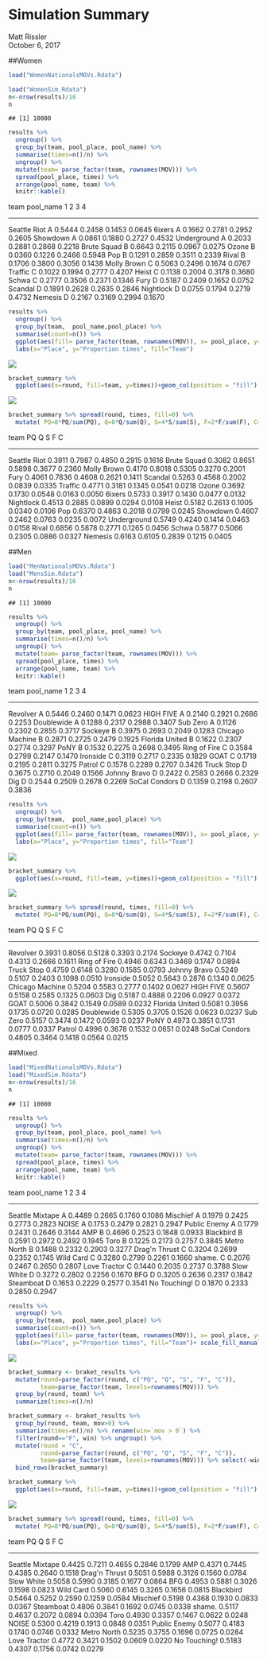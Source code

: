 # Simulation Summary
Matt Rissler  
October 6, 2017  




##Women


```r
load("WomenNationalsMOVs.Rdata")

load("WomenSim.Rdata")
n<-nrow(results)/16
n
```

```
## [1] 10000
```


```r
results %>% 
  ungroup() %>%
  group_by(team, pool_place, pool_name) %>%
  summarise(times=n()/n) %>% 
  ungroup() %>%
  mutate(team= parse_factor(team, rownames(MOV))) %>%
  spread(pool_place, times) %>%
  arrange(pool_name, team) %>%
  knitr::kable()
```



team           pool_name         1        2        3        4
-------------  ----------  -------  -------  -------  -------
Seattle Riot   A            0.5444   0.2458   0.1453   0.0645
6ixers         A            0.1662   0.2781   0.2952   0.2605
Showdown       A            0.0861   0.1880   0.2727   0.4532
Underground    A            0.2033   0.2881   0.2868   0.2218
Brute Squad    B            0.6643   0.2115   0.0967   0.0275
Ozone          B            0.0360   0.1226   0.2466   0.5948
Pop            B            0.1291   0.2859   0.3511   0.2339
Rival          B            0.1706   0.3800   0.3056   0.1438
Molly Brown    C            0.5063   0.2496   0.1674   0.0767
Traffic        C            0.1022   0.1994   0.2777   0.4207
Heist          C            0.1138   0.2004   0.3178   0.3680
Schwa          C            0.2777   0.3506   0.2371   0.1346
Fury           D            0.5187   0.2409   0.1652   0.0752
Scandal        D            0.1891   0.2628   0.2635   0.2846
Nightlock      D            0.0755   0.1794   0.2719   0.4732
Nemesis        D            0.2167   0.3169   0.2994   0.1670

```r
results %>% 
  ungroup() %>%
  group_by(team,  pool_name,pool_place) %>%
  summarise(count=n()) %>%
  ggplot(aes(fill= parse_factor(team, rownames(MOV)), x= pool_place, y=count/n))+geom_col(  ) + facet_wrap(~pool_name)+
  labs(x="Place", y="Proportion times", fill="Team")
```

![](SimSummary_files/figure-html/displayPoolsWomen-1.png)<!-- -->


```r
bracket_summary %>%
  ggplot(aes(x=round, fill=team, y=times))+geom_col(position = "fill") +scale_fill_discrete()
```

![](SimSummary_files/figure-html/displayBracketWomen-1.png)<!-- -->

```r
bracket_summary %>% spread(round, times, fill=0) %>% 
  mutate( PQ=8*PQ/sum(PQ), Q=8*Q/sum(Q), S=4*S/sum(S), F=2*F/sum(F), C=C/sum(C)) %>% knitr::kable()
```



team                PQ        Q        S        F        C
-------------  -------  -------  -------  -------  -------
Seattle Riot    0.3911   0.7987   0.4850   0.2915   0.1616
Brute Squad     0.3082   0.8651   0.5898   0.3677   0.2360
Molly Brown     0.4170   0.8018   0.5305   0.3270   0.2001
Fury            0.4061   0.7836   0.4608   0.2621   0.1411
Scandal         0.5263   0.4568   0.2002   0.0839   0.0335
Traffic         0.4771   0.3181   0.1345   0.0541   0.0218
Ozone           0.3692   0.1730   0.0548   0.0163   0.0050
6ixers          0.5733   0.3917   0.1430   0.0477   0.0132
Nightlock       0.4513   0.2885   0.0899   0.0294   0.0108
Heist           0.5182   0.2613   0.1005   0.0340   0.0106
Pop             0.6370   0.4863   0.2018   0.0799   0.0245
Showdown        0.4607   0.2462   0.0763   0.0235   0.0072
Underground     0.5749   0.4240   0.1414   0.0463   0.0158
Rival           0.6856   0.5878   0.2771   0.1265   0.0456
Schwa           0.5877   0.5066   0.2305   0.0886   0.0327
Nemesis         0.6163   0.6105   0.2839   0.1215   0.0405


##Men


```r
load("MenNationalsMOVs.Rdata")
load("MensSim.Rdata")
n<-nrow(results)/16
n
```

```
## [1] 10000
```


```r
results %>% 
  ungroup() %>%
  group_by(team, pool_place, pool_name) %>%
  summarise(times=n()/n) %>% 
  ungroup() %>%
  mutate(team= parse_factor(team, rownames(MOV))) %>%
  spread(pool_place, times) %>%
  arrange(pool_name, team) %>%
  knitr::kable()
```



team              pool_name         1        2        3        4
----------------  ----------  -------  -------  -------  -------
Revolver          A            0.5446   0.2460   0.1471   0.0623
HIGH FIVE         A            0.2140   0.2921   0.2686   0.2253
Doublewide        A            0.1288   0.2317   0.2988   0.3407
Sub Zero          A            0.1126   0.2302   0.2855   0.3717
Sockeye           B            0.3975   0.2693   0.2049   0.1283
Chicago Machine   B            0.2871   0.2725   0.2479   0.1925
Florida United    B            0.1622   0.2307   0.2774   0.3297
PoNY              B            0.1532   0.2275   0.2698   0.3495
Ring of Fire      C            0.3584   0.2799   0.2147   0.1470
Ironside          C            0.3119   0.2717   0.2335   0.1829
GOAT              C            0.1719   0.2195   0.2811   0.3275
Patrol            C            0.1578   0.2289   0.2707   0.3426
Truck Stop        D            0.3675   0.2710   0.2049   0.1566
Johnny Bravo      D            0.2422   0.2583   0.2666   0.2329
Dig               D            0.2544   0.2509   0.2678   0.2269
SoCal Condors     D            0.1359   0.2198   0.2607   0.3836

```r
results %>% 
  ungroup() %>%
  group_by(team,  pool_name,pool_place) %>%
  summarise(count=n()) %>%
  ggplot(aes(fill= parse_factor(team, rownames(MOV)), x= pool_place, y=count/n))+geom_col(  ) + facet_wrap(~pool_name)+
  labs(x="Place", y="Proportion times", fill="Team")
```

![](SimSummary_files/figure-html/displayPoolsMen-1.png)<!-- -->


```r
bracket_summary %>%
  ggplot(aes(x=round, fill=team, y=times))+geom_col(position = "fill") +scale_fill_discrete()
```

![](SimSummary_files/figure-html/displayBracketMen-1.png)<!-- -->

```r
bracket_summary %>% spread(round, times, fill=0) %>% 
  mutate( PQ=8*PQ/sum(PQ), Q=8*Q/sum(Q), S=4*S/sum(S), F=2*F/sum(F), C=C/sum(C)) %>% knitr::kable()
```



team                   PQ        Q        S        F        C
----------------  -------  -------  -------  -------  -------
Revolver           0.3931   0.8056   0.5128   0.3393   0.2174
Sockeye            0.4742   0.7104   0.4313   0.2666   0.1611
Ring of Fire       0.4946   0.6343   0.3469   0.1747   0.0894
Truck Stop         0.4759   0.6148   0.3280   0.1585   0.0793
Johnny Bravo       0.5249   0.5107   0.2403   0.1098   0.0510
Ironside           0.5052   0.5643   0.2876   0.1340   0.0625
Chicago Machine    0.5204   0.5583   0.2777   0.1402   0.0627
HIGH FIVE          0.5607   0.5158   0.2585   0.1325   0.0603
Dig                0.5187   0.4888   0.2206   0.0927   0.0372
GOAT               0.5006   0.3842   0.1549   0.0589   0.0232
Florida United     0.5081   0.3956   0.1735   0.0720   0.0285
Doublewide         0.5305   0.3705   0.1526   0.0623   0.0237
Sub Zero           0.5157   0.3474   0.1472   0.0593   0.0237
PoNY               0.4973   0.3851   0.1731   0.0777   0.0337
Patrol             0.4996   0.3678   0.1532   0.0651   0.0248
SoCal Condors      0.4805   0.3464   0.1418   0.0564   0.0215


##Mixed


```r
load("MixedNationalsMOVs.Rdata")
load("MixedSim.Rdata")
n<-nrow(results)/16
n
```

```
## [1] 10000
```


```r
results %>% 
  ungroup() %>%
  group_by(team, pool_place, pool_name) %>%
  summarise(times=n()/n) %>% 
  ungroup() %>%
  mutate(team= parse_factor(team, rownames(MOV))) %>%
  spread(pool_place, times) %>%
  arrange(pool_name, team) %>%
  knitr::kable()
```



team              pool_name         1        2        3        4
----------------  ----------  -------  -------  -------  -------
Seattle Mixtape   A            0.4489   0.2665   0.1760   0.1086
Mischief          A            0.1979   0.2425   0.2773   0.2823
NOISE             A            0.1753   0.2479   0.2821   0.2947
Public Enemy      A            0.1779   0.2431   0.2646   0.3144
AMP               B            0.4696   0.2523   0.1848   0.0933
Blackbird         B            0.2591   0.2972   0.2492   0.1945
Toro              B            0.1225   0.2173   0.2757   0.3845
Metro North       B            0.1488   0.2332   0.2903   0.3277
Drag'n Thrust     C            0.3204   0.2699   0.2352   0.1745
Wild Card         C            0.3280   0.2799   0.2261   0.1660
shame.            C            0.2076   0.2467   0.2650   0.2807
Love Tractor      C            0.1440   0.2035   0.2737   0.3788
Slow White        D            0.3272   0.2802   0.2256   0.1670
BFG               D            0.3205   0.2636   0.2317   0.1842
Steamboat         D            0.1653   0.2229   0.2577   0.3541
No Touching!      D            0.1870   0.2333   0.2850   0.2947

```r
results %>% 
  ungroup() %>%
  group_by(team,  pool_name,pool_place) %>%
  summarise(count=n()) %>%
  ggplot(aes(fill= parse_factor(team, rownames(MOV)), x= pool_place, y=count/n))+geom_col(  ) + facet_wrap(~pool_name)+
  labs(x="Place", y="Proportion times", fill="Team")+ scale_fill_manual(values = colorspace::diverge_hcl(16))
```

![](SimSummary_files/figure-html/displayPoolsMixed-1.png)<!-- -->


```r
bracket_summary <- braket_results %>% 
  mutate(round=parse_factor(round, c("PQ", "Q", "S", "F", "C")),
         team=parse_factor(team, levels=rownames(MOV))) %>%
  group_by(round, team) %>%
  summarize(times=n()/n) 

bracket_summary <- braket_results %>% 
  group_by(round, team, mov>0) %>%
  summarize(times=n()/n) %>% rename(win=`mov > 0`) %>% 
  filter(round=="F", win) %>% ungroup() %>% 
  mutate(round = "C", 
         round=parse_factor(round, c("PQ", "Q", "S", "F", "C")),
         team=parse_factor(team, levels=rownames(MOV))) %>% select(-win) %>%
  bind_rows(bracket_summary) 

bracket_summary %>%
  ggplot(aes(x=round, fill=team, y=times))+geom_col(position = "fill") + scale_fill_manual(values = colorspace::diverge_hcl(16))
```

![](SimSummary_files/figure-html/displayBracketMixed-1.png)<!-- -->

```r
bracket_summary %>% spread(round, times, fill=0) %>% 
  mutate( PQ=8*PQ/sum(PQ), Q=8*Q/sum(Q), S=4*S/sum(S), F=2*F/sum(F), C=C/sum(C)) %>% knitr::kable()
```



team                   PQ        Q        S        F        C
----------------  -------  -------  -------  -------  -------
Seattle Mixtape    0.4425   0.7211   0.4655   0.2846   0.1799
AMP                0.4371   0.7445   0.4385   0.2640   0.1518
Drag'n Thrust      0.5051   0.5988   0.3126   0.1560   0.0784
Slow White         0.5058   0.5990   0.3185   0.1677   0.0864
BFG                0.4953   0.5881   0.3026   0.1598   0.0823
Wild Card          0.5060   0.6145   0.3265   0.1656   0.0815
Blackbird          0.5464   0.5252   0.2590   0.1259   0.0584
Mischief           0.5198   0.4368   0.1930   0.0833   0.0367
Steamboat          0.4806   0.3841   0.1692   0.0745   0.0338
shame.             0.5117   0.4637   0.2072   0.0894   0.0394
Toro               0.4930   0.3357   0.1467   0.0622   0.0248
NOISE              0.5300   0.4219   0.1913   0.0848   0.0351
Public Enemy       0.5077   0.4183   0.1740   0.0746   0.0332
Metro North        0.5235   0.3755   0.1696   0.0725   0.0284
Love Tractor       0.4772   0.3421   0.1502   0.0609   0.0220
No Touching!       0.5183   0.4307   0.1756   0.0742   0.0279
